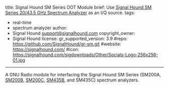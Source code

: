 title: Signal Hound SM Series OOT Module
brief: Use [Signal Hound SM Series 20/43.5 GHz Spectrum Analyzer](https://signalhound.com/products/sm435b-43-5-ghz-real-time-spectrum-analyzer/) as an I/Q source.
tags:
  - real-time
  - spectrum analyzer
author:
  - Signal Hound <support@signalhound.com>
copyright_owner:
  - Signal Hound 
license:
gr_supported_version: 3.9
#repo: https://github.com/SignalHound/gr-sm.git
#website: https://signalhound.com/
#icon: https://signalhound.com/sigdownloads/Other/Socials-Logo-256x256-01.jpg
---
A GNU Radio module for interfacing the Signal Hound SM Series (SM200A, [SM200B](https://signalhound.com/products/sm200b-20-ghz-real-time-spectrum-analyzer/), [SM200C](https://signalhound.com/products/sm200c-20-ghz-real-time-spectrum-analyzer-with-10gbe/), [SM435B](https://signalhound.com/products/sm435b-43-5-ghz-real-time-spectrum-analyzer/), and SM435C) spectrum analyzers.

